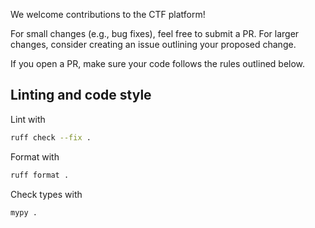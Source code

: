 We welcome contributions to the CTF platform!

For small changes (e.g., bug fixes), feel free to submit a PR. For larger changes, consider creating an issue outlining your proposed change.

If you open a PR, make sure your code follows the rules outlined below.

## Linting and code style

Lint with

```bash
ruff check --fix .
```

Format with

```bash
ruff format .
```

Check types with

```bash
mypy .
```

